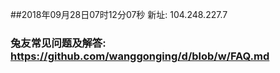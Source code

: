 ##2018年09月28日07时12分07秒 新址: 104.248.227.7
### 兔友常见问题及解答: https://github.com/wanggonging/d/blob/w/FAQ.md
